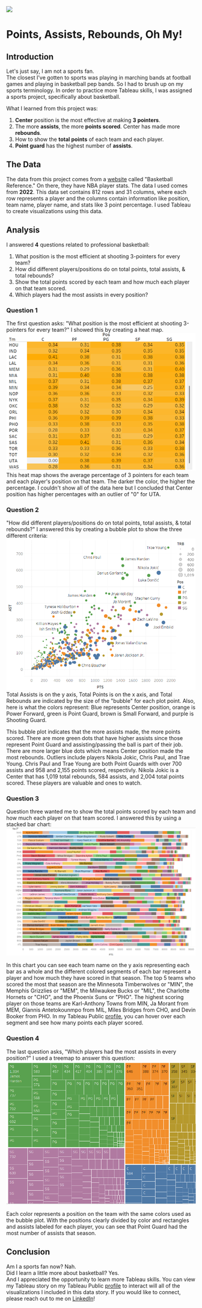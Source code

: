 
<img src="images/Basketball Analysis.png"/>

# Points, Assists, Rebounds, Oh My!

## Introduction
Let's just say, I am not a sports fan. <br>
The closest I've gotten to sports was playing in marching bands at football games and playing in basketball pep bands. So I had to brush up on my sports terminology. In order to practice more Tableau skills, I was assigned a sports project, specifically about basketball.

What I learned from this project was:
  1. **Center** position is the most effective at making **3 pointers**.
  2. The more **assists**, the more **points scored**. Center has made more **rebounds**.
  3. How to show the **total points** of each team and each player.
  4. **Point guard** has the highest number of **assists**.


## The Data
The data from this project comes from a <a href="https://www.basketball-reference.com/leagues/NBA_2022_totals.html">website</a> called "Basketball Reference." On there, they have NBA player stats. The data I used comes from **2022**. This data set contains 812 rows and 31 columns, where each row represents a player and the columns contain information like position, team name, player name, and stats like 3 point percentage. I used Tableau to create visualizations using this data.

## Analysis

I answered **4** questions related to professional basketball:
  1. What position is the most efficient at shooting 3-pointers for every team?
  2. How did different players/positions do on total points, total assists, & total rebounds?
  3. Show the total points scored by each team and how much each player on that team scored.
  4. Which players had the most assists in every position?

### Question 1
The first question asks: "What position is the most efficient at shooting 3-pointers for every team?" I showed this by creating a heat map.
<img src="images/Tableau Heat Map.png"/> <br>
This heat map shows the average percentage of 3 pointers for each team and each player's position on that team. The darker the color, the higher the percentage. I couldn't show all of the data here but I concluded that Center position has higher percentages with an outlier of "0" for UTA. 

### Question 2
"How did different players/positions do on total points, total assists, & total rebounds?" I answered this by creating a bubble plot to show the three different criteria: <br>
<img src="images/Tableau Bubble Chart.png"/> <br>
Total Assists is on the y axis, Total Points is on the x axis, and Total Rebounds are indicated by the size of the "bubble" for each plot point. Also, here is what the colors represent: Blue represents Center position, orange is Power Forward, green is Point Guard, brown is Small Forward, and purple is Shooting Guard.

This bubble plot indicates that the more assists made, the more points scored. There are more green dots that have higher assists since those represent Point Guard and assisting/passing the ball is part of their job. There are more larger blue dots which means Center position made the most rebounds. Outliers include players Nikola Jokic, Chris Paul, and Trae Young. Chris Paul and Trae Young are both Point Guards with over 700 assists and 958 and 2,155 points scored, respectivly. Nikola Jokic is a Center that has 1,019 total rebounds, 584 assists, and 2,004 total points scored. These players are valuable and ones to watch. 

### Question 3
Question three wanted me to show the total points scored by each team and how much each player on that team scored. I answered this by using a stacked bar chart:
<img src="images/Tableau Stacked Bar Chart.png"/> <br>

In this chart you can see each team name on the y axis representing each bar as a whole and the different colored segments of each bar represent a player and how much they have scored in that season. The top 5 teams who scored the most that season are the Minnesota Timberwolves or "MIN", the Memphis Grizzlies or "MEM", the Milwaukee Bucks or "MIL", the Charlotte Hornets or "CHO", and the Phoenix Suns or "PHO". The highest scoring player on those teams are Karl-Anthony Towns from MIN, Ja Morant from MEM, Giannis Antetokounmpo from MIL, Miles Bridges from CHO, and Devin Booker from PHO. In my Tableau Public <a href="https://public.tableau.com/app/profile/lexie.langella/viz/BasketballAnalysis62025/BasketballAnalysisfor062025">profile</a>, you can hover over each segment and see how many points each player scored.

### Question 4
The last question asks, "Which players had the most assists in every position?" I used a treemap to answer this question:
<img src="images/Tableau Tree Map.png"/> <br>

Each color represents a position on the team with the same colors used as the bubble plot. With the positions clearly divided by color and rectangles and assists labeled for each player, you can see that Point Guard had the most number of assists that season.

## Conclusion
Am I a sports fan now? Nah. <br>
Did I learn a little more about basketball? Yes. <br>
And I appreciated the opportunity to learn more Tableau skills. You can view my Tableau story on my Tableau Public <a href="https://public.tableau.com/app/profile/lexie.langella/viz/BasketballAnalysis62025/BasketballAnalysisfor062025">profile</a> to interact will all of the visualizations I included in this data story. If you would like to connect, please reach out to me on <a href="https://www.linkedin.com/in/lexie-langella/">LinkedIn</a>! 



